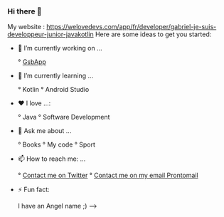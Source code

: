 ### Hi there 👋


My website : https://welovedevs.com/app/fr/developer/gabriel-je-suis-developpeur-junior-javakotlin
Here are some ideas to get you started:

- 🔭 I’m currently working on ...


  ° [GsbApp](https://github.com/keller19/GsbApp)
- 🌱 I’m currently learning ...

  ° Kotlin
  ° Android Studio
- ❤️ I love ...:

   ° Java 
   ° Software Development
- 💬 Ask me about ...

  ° Books
  ° My code
  ° Sport 
- 📫 How to reach me: ...

  ° [Contact me on Twitter](https://mobile.twitter.com/Gvbrielkeller)
  ° [Contact me on my email Prontomail](gabrielkeller19@protonmail.com)
  
- ⚡ Fun fact: 

  I have an Angel name ;)
-->
